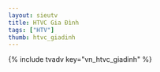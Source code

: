 ```yaml
---
layout: sieutv
title: HTVC Gia Đình
tags: ["HTV"]
thumb: htvc_giadinh
---
```

{% include tvadv key="vn_htvc_giadinh" %}
